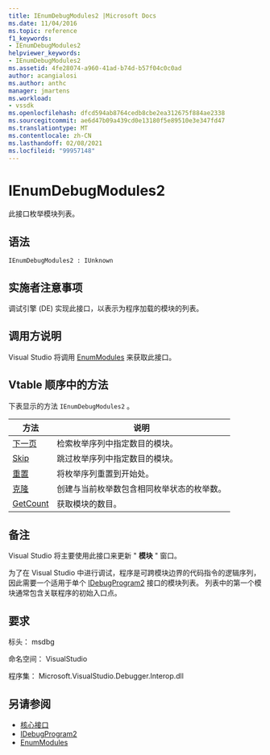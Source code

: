 ```yaml
---
title: IEnumDebugModules2 |Microsoft Docs
ms.date: 11/04/2016
ms.topic: reference
f1_keywords:
- IEnumDebugModules2
helpviewer_keywords:
- IEnumDebugModules2
ms.assetid: 4fe28074-a960-41ad-b74d-b57f04c0c0ad
author: acangialosi
ms.author: anthc
manager: jmartens
ms.workload:
- vssdk
ms.openlocfilehash: dfcd594ab8764cedb8cbe2ea312675f884ae2338
ms.sourcegitcommit: ae6d47b09a439cd0e13180f5e89510e3e347fd47
ms.translationtype: MT
ms.contentlocale: zh-CN
ms.lasthandoff: 02/08/2021
ms.locfileid: "99957148"
---
```

# <a name="ienumdebugmodules2"></a>IEnumDebugModules2
此接口枚举模块列表。

## <a name="syntax"></a>语法

```
IEnumDebugModules2 : IUnknown
```

## <a name="notes-for-implementers"></a>实施者注意事项
 调试引擎 (DE) 实现此接口，以表示为程序加载的模块的列表。

## <a name="notes-for-callers"></a>调用方说明
 Visual Studio 将调用 [EnumModules](../../../extensibility/debugger/reference/idebugprogram2-enummodules.md) 来获取此接口。

## <a name="methods-in-vtable-order"></a>Vtable 顺序中的方法
 下表显示的方法 `IEnumDebugModules2` 。

|方法|说明|
|------------|-----------------|
|[下一页](../../../extensibility/debugger/reference/ienumdebugmodules2-next.md)|检索枚举序列中指定数目的模块。|
|[Skip](../../../extensibility/debugger/reference/ienumdebugmodules2-skip.md)|跳过枚举序列中指定数目的模块。|
|[重置](../../../extensibility/debugger/reference/ienumdebugmodules2-reset.md)|将枚举序列重置到开始处。|
|[克隆](../../../extensibility/debugger/reference/ienumdebugmodules2-clone.md)|创建与当前枚举数包含相同枚举状态的枚举数。|
|[GetCount](../../../extensibility/debugger/reference/ienumdebugmodules2-getcount.md)|获取模块的数目。|

## <a name="remarks"></a>备注
 Visual Studio 将主要使用此接口来更新 " **模块** " 窗口。

 为了在 Visual Studio 中进行调试，程序是可跨模块边界的代码指令的逻辑序列，因此需要一个适用于单个 [IDebugProgram2](../../../extensibility/debugger/reference/idebugprogram2.md) 接口的模块列表。 列表中的第一个模块通常包含关联程序的初始入口点。

## <a name="requirements"></a>要求
 标头： msdbg

 命名空间： VisualStudio

 程序集： Microsoft.VisualStudio.Debugger.Interop.dll

## <a name="see-also"></a>另请参阅
- [核心接口](../../../extensibility/debugger/reference/core-interfaces.md)
- [IDebugProgram2](../../../extensibility/debugger/reference/idebugprogram2.md)
- [EnumModules](../../../extensibility/debugger/reference/idebugprogram2-enummodules.md)
